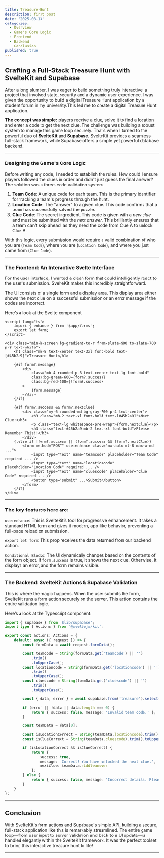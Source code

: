```yaml
---
title: Treasure-Hunt
description: first post
date: '2025-08-13'
categories:
  - Overview
  - Game's Core Logic
  - Frontend
  - Backend
  - Conclusion
published: true
---
```


## Crafting a Full-Stack Treasure Hunt with SvelteKit and Supabase

After a long slumber, I was eager to build something truly interactive, a project that involved state, security and a dynamic user experience. I was given the opportunity to build a digital Treasure Hunt application by a student forum in my university.This led me to create a digital Treasure Hunt application.

**The concept was simple:** players receive a clue, solve it to find a location and enter a code to get the next clue. The challenge was building a robust system to manage this game loop securely. That’s when I turned to the powerful duo of **SvelteKit** and **Supabase**. SvelteKit provides a seamless full-stack framework, while Supabase offers a simple yet powerful database backend.

---

### Designing the Game's Core Logic

Before writing any code, I needed to establish the rules. How could I ensure players followed the clues in order and didn't just guess the final answer? The solution was a three-code validation system.

1. **Team Code**: A unique code for each team. This is the primary identifier for tracking a team's progress through the hunt.
2. **Location Code**: The "answer" to a given clue. This code confirms that a team has successfully solved the puzzle.
3. **Clue Code**: The secret ingredient. This code is given with a _new clue_ and must be submitted with the _next answer_. This brilliantly ensures that a team can't skip ahead, as they need the code from Clue A to unlock Clue B.

With this logic, every submission would require a valid combination of who you are (`Team Code`), where you are (`Location Code`), and where you just came from (`Clue Code`).

---

### The Frontend: An Interactive Svelte Interface

For the user interface, I wanted a clean form that could intelligently react to the user's submission. SvelteKit makes this incredibly straightforward.

The UI consists of a single form and a display area. This display area either shows the next clue on a successful submission or an error message if the codes are incorrect.

Here’s a look at the Svelte component:

```svelte
<script lang="ts">
	import { enhance } from '$app/forms';
	export let form;
</script>

<div class="min-h-screen bg-gradient-to-r from-slate-900 to-slate-700 p-8 text-white">
	<h1 class="mb-8 text-center text-3xl font-bold text-[#45b2a9]">Treasure Hunt</h1>

	{#if form?.message}
		<div
			class="mb-4 rounded p-3 text-center text-lg font-bold"
			class:bg-green-600={form?.success}
			class:bg-red-500={!form?.success}
		>
			{form.message}
		</div>
	{/if}

	{#if form?.success && form?.nextClue}
		<div class="my-6 rounded-md bg-gray-700 p-4 text-center">
			<h3 class="mb-2 text-xl font-bold text-[#45b2a9]">Next Clue:</h3>
			<p class="text-lg whitespace-pre-wrap">{form.nextClue}</p>
			<h3 class="text-#45b2a9 mb-2 text-xl font-bold">Please Remember This!!</h3>
		</div>
	{:else if !form?.success || (form?.success && !form?.nextClue)}
		<form method="POST" use:enhance class="mx-auto mt-8 max-w-md ...">
			<input type="text" name="teamcode" placeholder="Team Code" required ... />
			<input type="text" name="locationcode" placeholder="Location Code" required ... />
			<input type="text" name="cluescode" placeholder="Clue Code" required ... />
			<button type="submit" ...>Submit</button>
		</form>
	{/if}
</div>
```

---

### The key features here are:

`use:enhance`: This is SvelteKit’s tool for progressive enhancement. It takes a standard HTML form and gives it modern, app-like behavior, preventing a full-page reload on submission.

`export let form`: This prop receives the data returned from our backend action.

`Conditional Blocks`: The UI dynamically changes based on the contents of the form object. If `form.success` is true, it shows the next clue. Otherwise, it displays an error, and the form remains visible.

---

### The Backend: SvelteKit Actions & Supabase Validation

This is where the magic happens. When the user submits the form, SvelteKit runs a form action securely on the server. This action contains the entire validation logic.

Here’s a look at the Typescript component:

```typescript
import { supabase } from '$lib/supabase';
import type { Actions } from '@sveltejs/kit';

export const actions: Actions = {
	default: async ({ request }) => {
		const formData = await request.formData();

		const teamcode = String(formData.get('teamcode') || '')
			.trim()
			.toUpperCase();
		const locationcode = String(formData.get('locationcode') || '')
			.trim()
			.toUpperCase();
		const cluescode = String(formData.get('cluescode') || '')
			.trim()
			.toUpperCase();

		const { data, error } = await supabase.from('treasure').select('*').ilike('teamcode', teamcode);

		if (error || !data || data.length === 0) {
			return { success: false, message: 'Invalid team code.' };
		}

		const teamData = data[0];

		const isLocationCorrect = String(teamData.locationcode).trim().toUpperCase() === locationcode;
		const isClueCorrect = String(teamData.cluescode).trim().toUpperCase() === cluescode;

		if (isLocationCorrect && isClueCorrect) {
			return {
				success: true,
				message: 'Correct! You have unlocked the next clue.',
				nextClue: teamData.riddleanswer
			};
		} else {
			return { success: false, message: 'Incorrect details. Please try again.' };
		}
	}
};
```

---

## Conclusion

With SvelteKit's form actions and Supabase's simple API, building a secure, full-stack application like this is remarkably streamlined. The entire game loop—from user input to server validation and back to a UI update—is handled elegantly within the SvelteKit framework. It was the perfect toolset to bring this interactive treasure hunt to life!

---
